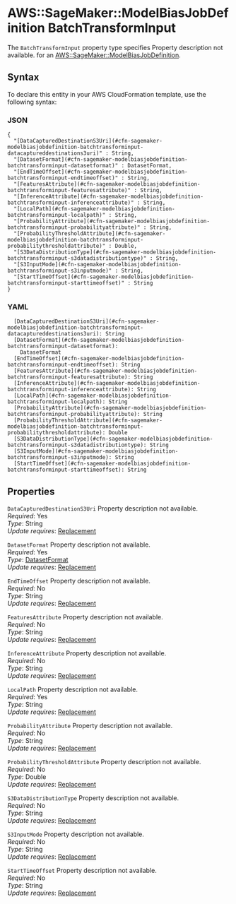 # AWS::SageMaker::ModelBiasJobDefinition BatchTransformInput<a name="aws-properties-sagemaker-modelbiasjobdefinition-batchtransforminput"></a>

<a name="aws-properties-sagemaker-modelbiasjobdefinition-batchtransforminput-description"></a>The `BatchTransformInput` property type specifies Property description not available\. for an [AWS::SageMaker::ModelBiasJobDefinition](aws-resource-sagemaker-modelbiasjobdefinition.md)\.

## Syntax<a name="aws-properties-sagemaker-modelbiasjobdefinition-batchtransforminput-syntax"></a>

To declare this entity in your AWS CloudFormation template, use the following syntax:

### JSON<a name="aws-properties-sagemaker-modelbiasjobdefinition-batchtransforminput-syntax.json"></a>

```
{
  "[DataCapturedDestinationS3Uri](#cfn-sagemaker-modelbiasjobdefinition-batchtransforminput-datacaptureddestinations3uri)" : String,
  "[DatasetFormat](#cfn-sagemaker-modelbiasjobdefinition-batchtransforminput-datasetformat)" : DatasetFormat,
  "[EndTimeOffset](#cfn-sagemaker-modelbiasjobdefinition-batchtransforminput-endtimeoffset)" : String,
  "[FeaturesAttribute](#cfn-sagemaker-modelbiasjobdefinition-batchtransforminput-featuresattribute)" : String,
  "[InferenceAttribute](#cfn-sagemaker-modelbiasjobdefinition-batchtransforminput-inferenceattribute)" : String,
  "[LocalPath](#cfn-sagemaker-modelbiasjobdefinition-batchtransforminput-localpath)" : String,
  "[ProbabilityAttribute](#cfn-sagemaker-modelbiasjobdefinition-batchtransforminput-probabilityattribute)" : String,
  "[ProbabilityThresholdAttribute](#cfn-sagemaker-modelbiasjobdefinition-batchtransforminput-probabilitythresholdattribute)" : Double,
  "[S3DataDistributionType](#cfn-sagemaker-modelbiasjobdefinition-batchtransforminput-s3datadistributiontype)" : String,
  "[S3InputMode](#cfn-sagemaker-modelbiasjobdefinition-batchtransforminput-s3inputmode)" : String,
  "[StartTimeOffset](#cfn-sagemaker-modelbiasjobdefinition-batchtransforminput-starttimeoffset)" : String
}
```

### YAML<a name="aws-properties-sagemaker-modelbiasjobdefinition-batchtransforminput-syntax.yaml"></a>

```
  [DataCapturedDestinationS3Uri](#cfn-sagemaker-modelbiasjobdefinition-batchtransforminput-datacaptureddestinations3uri): String
  [DatasetFormat](#cfn-sagemaker-modelbiasjobdefinition-batchtransforminput-datasetformat):
    DatasetFormat
  [EndTimeOffset](#cfn-sagemaker-modelbiasjobdefinition-batchtransforminput-endtimeoffset): String
  [FeaturesAttribute](#cfn-sagemaker-modelbiasjobdefinition-batchtransforminput-featuresattribute): String
  [InferenceAttribute](#cfn-sagemaker-modelbiasjobdefinition-batchtransforminput-inferenceattribute): String
  [LocalPath](#cfn-sagemaker-modelbiasjobdefinition-batchtransforminput-localpath): String
  [ProbabilityAttribute](#cfn-sagemaker-modelbiasjobdefinition-batchtransforminput-probabilityattribute): String
  [ProbabilityThresholdAttribute](#cfn-sagemaker-modelbiasjobdefinition-batchtransforminput-probabilitythresholdattribute): Double
  [S3DataDistributionType](#cfn-sagemaker-modelbiasjobdefinition-batchtransforminput-s3datadistributiontype): String
  [S3InputMode](#cfn-sagemaker-modelbiasjobdefinition-batchtransforminput-s3inputmode): String
  [StartTimeOffset](#cfn-sagemaker-modelbiasjobdefinition-batchtransforminput-starttimeoffset): String
```

## Properties<a name="aws-properties-sagemaker-modelbiasjobdefinition-batchtransforminput-properties"></a>

`DataCapturedDestinationS3Uri` <a name="cfn-sagemaker-modelbiasjobdefinition-batchtransforminput-datacaptureddestinations3uri"></a>
Property description not available\.  
_Required_: Yes  
_Type_: String  
_Update requires_: [Replacement](https://docs.aws.amazon.com/AWSCloudFormation/latest/UserGuide/using-cfn-updating-stacks-update-behaviors.html#update-replacement)

`DatasetFormat` <a name="cfn-sagemaker-modelbiasjobdefinition-batchtransforminput-datasetformat"></a>
Property description not available\.  
_Required_: Yes  
_Type_: [DatasetFormat](aws-properties-sagemaker-modelbiasjobdefinition-datasetformat.md)  
_Update requires_: [Replacement](https://docs.aws.amazon.com/AWSCloudFormation/latest/UserGuide/using-cfn-updating-stacks-update-behaviors.html#update-replacement)

`EndTimeOffset` <a name="cfn-sagemaker-modelbiasjobdefinition-batchtransforminput-endtimeoffset"></a>
Property description not available\.  
_Required_: No  
_Type_: String  
_Update requires_: [Replacement](https://docs.aws.amazon.com/AWSCloudFormation/latest/UserGuide/using-cfn-updating-stacks-update-behaviors.html#update-replacement)

`FeaturesAttribute` <a name="cfn-sagemaker-modelbiasjobdefinition-batchtransforminput-featuresattribute"></a>
Property description not available\.  
_Required_: No  
_Type_: String  
_Update requires_: [Replacement](https://docs.aws.amazon.com/AWSCloudFormation/latest/UserGuide/using-cfn-updating-stacks-update-behaviors.html#update-replacement)

`InferenceAttribute` <a name="cfn-sagemaker-modelbiasjobdefinition-batchtransforminput-inferenceattribute"></a>
Property description not available\.  
_Required_: No  
_Type_: String  
_Update requires_: [Replacement](https://docs.aws.amazon.com/AWSCloudFormation/latest/UserGuide/using-cfn-updating-stacks-update-behaviors.html#update-replacement)

`LocalPath` <a name="cfn-sagemaker-modelbiasjobdefinition-batchtransforminput-localpath"></a>
Property description not available\.  
_Required_: Yes  
_Type_: String  
_Update requires_: [Replacement](https://docs.aws.amazon.com/AWSCloudFormation/latest/UserGuide/using-cfn-updating-stacks-update-behaviors.html#update-replacement)

`ProbabilityAttribute` <a name="cfn-sagemaker-modelbiasjobdefinition-batchtransforminput-probabilityattribute"></a>
Property description not available\.  
_Required_: No  
_Type_: String  
_Update requires_: [Replacement](https://docs.aws.amazon.com/AWSCloudFormation/latest/UserGuide/using-cfn-updating-stacks-update-behaviors.html#update-replacement)

`ProbabilityThresholdAttribute` <a name="cfn-sagemaker-modelbiasjobdefinition-batchtransforminput-probabilitythresholdattribute"></a>
Property description not available\.  
_Required_: No  
_Type_: Double  
_Update requires_: [Replacement](https://docs.aws.amazon.com/AWSCloudFormation/latest/UserGuide/using-cfn-updating-stacks-update-behaviors.html#update-replacement)

`S3DataDistributionType` <a name="cfn-sagemaker-modelbiasjobdefinition-batchtransforminput-s3datadistributiontype"></a>
Property description not available\.  
_Required_: No  
_Type_: String  
_Update requires_: [Replacement](https://docs.aws.amazon.com/AWSCloudFormation/latest/UserGuide/using-cfn-updating-stacks-update-behaviors.html#update-replacement)

`S3InputMode` <a name="cfn-sagemaker-modelbiasjobdefinition-batchtransforminput-s3inputmode"></a>
Property description not available\.  
_Required_: No  
_Type_: String  
_Update requires_: [Replacement](https://docs.aws.amazon.com/AWSCloudFormation/latest/UserGuide/using-cfn-updating-stacks-update-behaviors.html#update-replacement)

`StartTimeOffset` <a name="cfn-sagemaker-modelbiasjobdefinition-batchtransforminput-starttimeoffset"></a>
Property description not available\.  
_Required_: No  
_Type_: String  
_Update requires_: [Replacement](https://docs.aws.amazon.com/AWSCloudFormation/latest/UserGuide/using-cfn-updating-stacks-update-behaviors.html#update-replacement)

